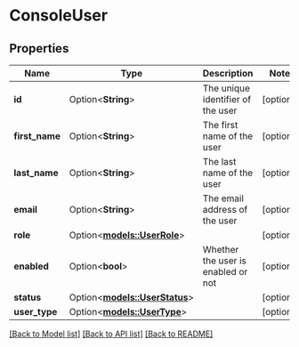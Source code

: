 # ConsoleUser

## Properties

Name | Type | Description | Notes
------------ | ------------- | ------------- | -------------
**id** | Option<**String**> | The unique identifier of the user | [optional]
**first_name** | Option<**String**> | The first name of the user | [optional]
**last_name** | Option<**String**> | The last name of the user | [optional]
**email** | Option<**String**> | The email address of the user | [optional]
**role** | Option<[**models::UserRole**](UserRole.md)> |  | [optional]
**enabled** | Option<**bool**> | Whether the user is enabled or not | [optional]
**status** | Option<[**models::UserStatus**](UserStatus.md)> |  | [optional]
**user_type** | Option<[**models::UserType**](UserType.md)> |  | [optional]

[[Back to Model list]](../README.md#documentation-for-models) [[Back to API list]](../README.md#documentation-for-api-endpoints) [[Back to README]](../README.md)


